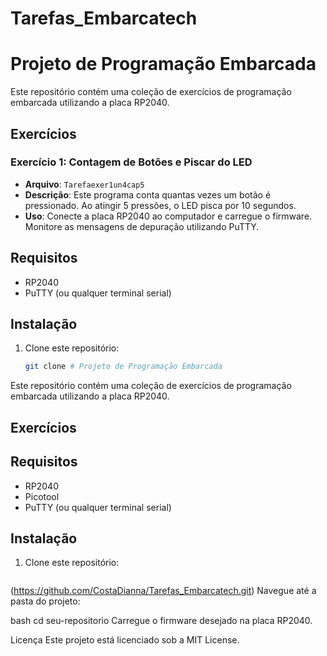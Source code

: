 # Tarefas_Embarcatech

# Projeto de Programação Embarcada

Este repositório contém uma coleção de exercícios de programação embarcada utilizando a placa RP2040.

## Exercícios

### Exercício 1: Contagem de Botões e Piscar do LED

- **Arquivo**: `Tarefaexer1un4cap5`
- **Descrição**: Este programa conta quantas vezes um botão é pressionado. Ao atingir 5 pressões, o LED pisca por 10 segundos.
- **Uso**: Conecte a placa RP2040 ao computador e carregue o firmware. Monitore as mensagens de depuração utilizando PuTTY.

  
## Requisitos

- RP2040
- PuTTY (ou qualquer terminal serial)

## Instalação

1. Clone este repositório:
   ```bash
   git clone # Projeto de Programação Embarcada

Este repositório contém uma coleção de exercícios de programação embarcada utilizando a placa RP2040.

## Exercícios


## Requisitos

- RP2040
- Picotool
- PuTTY (ou qualquer terminal serial)

## Instalação

1. Clone este repositório:
   ```bash
  (https://github.com/CostaDianna/Tarefas_Embarcatech.git)
Navegue até a pasta do projeto:

bash
cd seu-repositorio
Carregue o firmware desejado na placa RP2040.

Licença
Este projeto está licenciado sob a MIT License.





